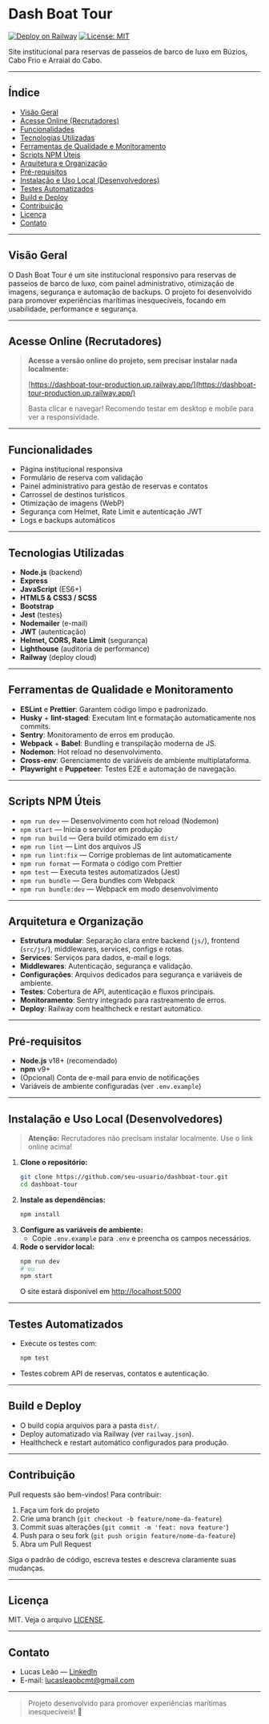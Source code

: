 # Dash Boat Tour

[![Deploy on Railway](https://img.shields.io/badge/Deploy-Railway-blue?logo=railway)](https://railway.app/)
[![License: MIT](https://img.shields.io/badge/License-MIT-yellow.svg)](./LICENSE)

Site institucional para reservas de passeios de barco de luxo em Búzios, Cabo Frio e Arraial do Cabo.

---

## Índice
- [Visão Geral](#visão-geral)
- [Acesse Online (Recrutadores)](#acesse-online-recrutadores)
- [Funcionalidades](#funcionalidades)
- [Tecnologias Utilizadas](#tecnologias-utilizadas)
- [Ferramentas de Qualidade e Monitoramento](#ferramentas-de-qualidade-e-monitoramento)
- [Scripts NPM Úteis](#scripts-npm-úteis)
- [Arquitetura e Organização](#arquitetura-e-organização)
- [Pré-requisitos](#pré-requisitos)
- [Instalação e Uso Local (Desenvolvedores)](#instalação-e-uso-local-desenvolvedores)
- [Testes Automatizados](#testes-automatizados)
- [Build e Deploy](#build-e-deploy)
- [Contribuição](#contribuição)
- [Licença](#licença)
- [Contato](#contato)

---

## Visão Geral <!-- visão-geral -->
O Dash Boat Tour é um site institucional responsivo para reservas de passeios de barco de luxo, com painel administrativo, otimização de imagens, segurança e automação de backups. O projeto foi desenvolvido para promover experiências marítimas inesquecíveis, focando em usabilidade, performance e segurança.

---

## Acesse Online (Recrutadores) <!-- acesse-online-recrutadores -->
> **Acesse a versão online do projeto, sem precisar instalar nada localmente:**
>
> [https://dashboat-tour-production.up.railway.app/](https://dashboat-tour-production.up.railway.app/) <!-- Substitua pelo link real do Railway após o deploy -->
>
> Basta clicar e navegar! Recomendo testar em desktop e mobile para ver a responsividade.

---

## Funcionalidades <!-- funcionalidades -->
- Página institucional responsiva
- Formulário de reserva com validação
- Painel administrativo para gestão de reservas e contatos
- Carrossel de destinos turísticos
- Otimização de imagens (WebP)
- Segurança com Helmet, Rate Limit e autenticação JWT
- Logs e backups automáticos

---

## Tecnologias Utilizadas <!-- tecnologias-utilizadas -->
- **Node.js** (backend)
- **Express**
- **JavaScript** (ES6+)
- **HTML5 & CSS3 / SCSS**
- **Bootstrap**
- **Jest** (testes)
- **Nodemailer** (e-mail)
- **JWT** (autenticação)
- **Helmet, CORS, Rate Limit** (segurança)
- **Lighthouse** (auditoria de performance)
- **Railway** (deploy cloud)

---

## Ferramentas de Qualidade e Monitoramento <!-- ferramentas-de-qualidade-e-monitoramento -->
- **ESLint** e **Prettier**: Garantem código limpo e padronizado.
- **Husky** + **lint-staged**: Executam lint e formatação automaticamente nos commits.
- **Sentry**: Monitoramento de erros em produção.
- **Webpack** + **Babel**: Bundling e transpilação moderna de JS.
- **Nodemon**: Hot reload no desenvolvimento.
- **Cross-env**: Gerenciamento de variáveis de ambiente multiplataforma.
- **Playwright** e **Puppeteer**: Testes E2E e automação de navegação.

---

## Scripts NPM Úteis <!-- scripts-npm-úteis -->
- `npm run dev` — Desenvolvimento com hot reload (Nodemon)
- `npm start` — Inicia o servidor em produção
- `npm run build` — Gera build otimizado em `dist/`
- `npm run lint` — Lint dos arquivos JS
- `npm run lint:fix` — Corrige problemas de lint automaticamente
- `npm run format` — Formata o código com Prettier
- `npm test` — Executa testes automatizados (Jest)
- `npm run bundle` — Gera bundles com Webpack
- `npm run bundle:dev` — Webpack em modo desenvolvimento

---

## Arquitetura e Organização <!-- arquitetura-e-organização -->
- **Estrutura modular**: Separação clara entre backend (`js/`), frontend (`src/js/`), middlewares, services, configs e rotas.
- **Services**: Serviços para dados, e-mail e logs.
- **Middlewares**: Autenticação, segurança e validação.
- **Configurações**: Arquivos dedicados para segurança e variáveis de ambiente.
- **Testes**: Cobertura de API, autenticação e fluxos principais.
- **Monitoramento**: Sentry integrado para rastreamento de erros.
- **Deploy**: Railway com healthcheck e restart automático.

---

## Pré-requisitos <!-- pré-requisitos -->
- **Node.js** v18+ (recomendado)
- **npm** v9+
- (Opcional) Conta de e-mail para envio de notificações
- Variáveis de ambiente configuradas (ver `.env.example`)

---

## Instalação e Uso Local (Desenvolvedores) <!-- instalação-e-uso-local-desenvolvedores -->
> **Atenção:** Recrutadores não precisam instalar localmente. Use o link online acima!

1. **Clone o repositório:**
   ```bash
   git clone https://github.com/seu-usuario/dashboat-tour.git
   cd dashboat-tour
   ```
2. **Instale as dependências:**
   ```bash
   npm install
   ```
3. **Configure as variáveis de ambiente:**
   - Copie `.env.example` para `.env` e preencha os campos necessários.
4. **Rode o servidor local:**
   ```bash
   npm run dev
   # ou
   npm start
   ```
   O site estará disponível em [http://localhost:5000](http://localhost:5000)

---

## Testes Automatizados <!-- testes-automatizados -->
- Execute os testes com:
  ```bash
  npm test
  ```
- Testes cobrem API de reservas, contatos e autenticação.

---

## Build e Deploy <!-- build-e-deploy -->
- O build copia arquivos para a pasta `dist/`.
- Deploy automatizado via Railway (ver `railway.json`).
- Healthcheck e restart automático configurados para produção.

---

## Contribuição <!-- contribuição -->
Pull requests são bem-vindos! Para contribuir:
1. Faça um fork do projeto
2. Crie uma branch (`git checkout -b feature/nome-da-feature`)
3. Commit suas alterações (`git commit -m 'feat: nova feature'`)
4. Push para o seu fork (`git push origin feature/nome-da-feature`)
5. Abra um Pull Request

Siga o padrão de código, escreva testes e descreva claramente suas mudanças.

---

## Licença <!-- licença -->
MIT. Veja o arquivo [LICENSE](./LICENSE).

---

## Contato <!-- contato -->
- Lucas Leão — [LinkedIn](https://www.linkedin.com/in/lucasleao)
- E-mail: lucasleaobcmt@gmail.com

---

> Projeto desenvolvido para promover experiências marítimas inesquecíveis! 🌊 